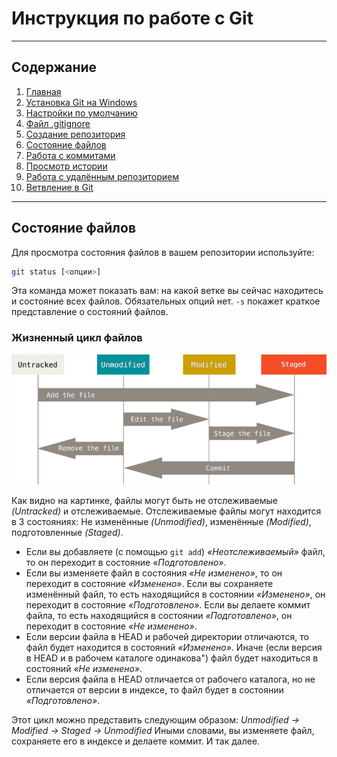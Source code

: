 # Инструкция по работе с Git
---
## Содержание
1. [Главная](./readme.md)
1. [Установка Git на Windows](./install.md)
1. [Настройки по умолчанию](./defaultconfig.md)
1. [Файл .gitignore](./ignore.md)
1. [Создание репозитория](./createrepo.md)
1. [Состояние файлов](./filestatus.md)
1. [Работа с коммитами](./commit.md)
1. [Просмотр истории](./commithistory.md)
1. [Работа с удалённым репозиторием](./remoterepo.md)
1. [Ветвление в Git](gitbranch.md)
---
## Состояние файлов

Для просмотра состояния файлов в вашем репозитории используйте:

```Bash
git status [<опции>]
```

Эта команда может показать вам: на какой ветке вы сейчас находитесь и состояние всех файлов. Обязательных опций нет. `-s` покажет краткое представление о состояний файлов.

### Жизненный цикл файлов

![](./img/filestatus.png)


Как видно на картинке, файлы могут быть не отслеживаемые *(Untracked)* и отслеживаемые. Отслеживаемые файлы могут находится в 3 состояниях: Не изменённые *(Unmodified)*, изменённые *(Modified)*, подготовленные *(Staged)*.

* Если вы добавляете (с помощью `git add`) *«Неотслеживаемый»* файл, то он переходит в состояние *«Подготовлено»*.
* Если вы изменяете файл в состояния *«Не изменено»*, то он переходит в состояние *«Изменено»*. Если вы сохраняете изменённый файл, то есть находящийся в состоянии *«Изменено»*, он переходит в состояние *«Подготовлено»*. Если вы делаете коммит файла, то есть находящийся в состоянии *«Подготовлено»*, он переходит в состояние *«Не изменено»*.
* Если версии файла в HEAD и рабочей директории отличаются, то файл будет находится в состояний *«Изменено»*. Иначе (если версия в HEAD и в рабочем каталоге одинакова") файл будет находиться в состояний *«Не изменено»*.
* Если версия файла в HEAD отличается от рабочего каталога, но не отличается от версии в индексе, то файл будет в состоянии *«Подготовлено»*.

Этот цикл можно представить следующим образом:
*Unmodified -> Modified -> Staged -> Unmodified*
Иными словами, вы изменяете файл, сохраняете его в индексе и делаете коммит. И так далее.